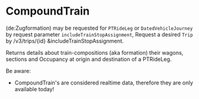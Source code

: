 # CompoundTrain
(de:Zugformation) may be requested for `PTRideLeg` or `DatedVehicleJourney` by request parameter `includeTrainStopAssignment`, Request a desired `Trip` by /v3/trips/{id} &includeTrainStopAssignment.

Returns details about train-compositions (aka formation) their wagons, sections and Occupancy at origin and destination of a PTRideLeg.

Be aware:
* CompoundTrain's are considered realtime data, therefore they are only available today!